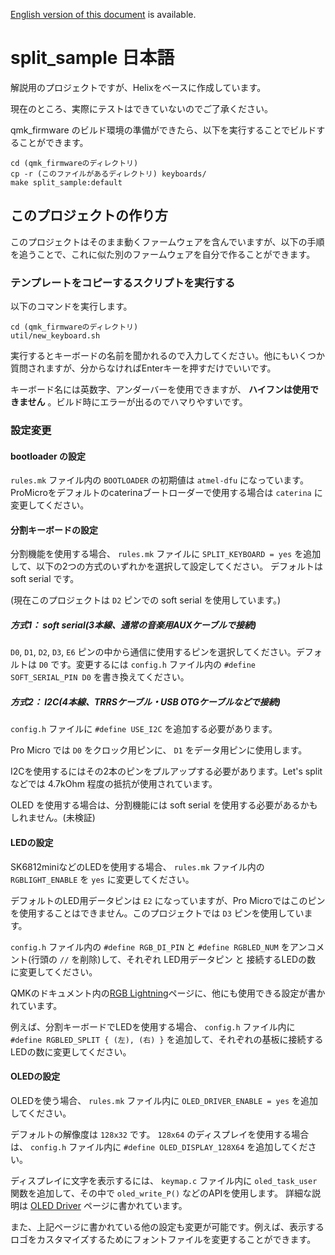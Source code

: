 [English version of this document](readme.md) is available.

# split_sample 日本語

解説用のプロジェクトですが、Helixをベースに作成しています。

現在のところ、実際にテストはできていないのでご了承ください。

qmk_firmware のビルド環境の準備ができたら、以下を実行することでビルドすることができます。

    cd (qmk_firmwareのディレクトリ)
    cp -r (このファイルがあるディレクトリ) keyboards/
    make split_sample:default

## このプロジェクトの作り方

このプロジェクトはそのまま動くファームウェアを含んでいますが、以下の手順を追うことで、これに似た別のファームウェアを自分で作ることができます。

### テンプレートをコピーするスクリプトを実行する

以下のコマンドを実行します。

    cd (qmk_firmwareのディレクトリ)
    util/new_keyboard.sh

実行するとキーボードの名前を聞かれるので入力してください。他にもいくつか質問されますが、分からなければEnterキーを押すだけでいいです。

キーボード名には英数字、アンダーバーを使用できますが、 **ハイフンは使用できません** 。ビルド時にエラーが出るのでハマりやすいです。

### 設定変更

#### bootloader の設定

`rules.mk` ファイル内の `BOOTLOADER` の初期値は `atmel-dfu` になっています。ProMicroをデフォルトのcaterinaブートローダーで使用する場合は `caterina` に変更してください。

#### 分割キーボードの設定

分割機能を使用する場合、  `rules.mk` ファイルに `SPLIT_KEYBOARD = yes` を追加して、以下の2つの方式のいずれかを選択して設定してください。 デフォルトは soft serial です。

(現在このプロジェクトは `D2` ピンでの soft serial を使用しています。)

##### 方式1： soft serial(3本線、通常の音楽用AUXケーブルで接続)

`D0`, `D1`, `D2`, `D3`, `E6` ピンの中から通信に使用するピンを選択してください。デフォルトは `D0` です。変更するには `config.h` ファイル内の `#define SOFT_SERIAL_PIN D0` を書き換えてください。

##### 方式2： I2C(4本線、TRRSケーブル・USB OTGケーブルなどで接続)

`config.h` ファイルに `#define USE_I2C` を追加する必要があります。

Pro Micro では `D0` をクロック用ピンに、 `D1` をデータ用ピンに使用します。

I2Cを使用するにはその2本のピンをプルアップする必要があります。Let's split などでは 4.7kOhm 程度の抵抗が使用されています。

OLED を使用する場合は、分割機能には soft serial を使用する必要があるかもしれません。(未検証)

#### LEDの設定

SK6812miniなどのLEDを使用する場合、 `rules.mk` ファイル内の `RGBLIGHT_ENABLE` を `yes` に変更してください。

デフォルトのLED用データピンは `E2` になっていますが、Pro Microではこのピンを使用することはできません。このプロジェクトでは `D3` ピンを使用しています。

`config.h` ファイル内の `#define RGB_DI_PIN` と `#define RGBLED_NUM` をアンコメント(行頭の `//` を削除)して、それぞれ LED用データピン と 接続するLEDの数 に変更してください。

QMKのドキュメント内の[RGB Lightning](https://beta.docs.qmk.fm/features/feature_rgblight)ページに、他にも使用できる設定が書かれています。

例えば、分割キーボードでLEDを使用する場合、 `config.h` ファイル内に `#define RGBLED_SPLIT { (左), (右) }` を追加して、それぞれの基板に接続するLEDの数に変更してください。

#### OLEDの設定

OLEDを使う場合、 `rules.mk` ファイル内に `OLED_DRIVER_ENABLE = yes` を追加してください。

デフォルトの解像度は `128x32` です。 `128x64` のディスプレイを使用する場合は、 `config.h` ファイル内に `#define OLED_DISPLAY_128X64` を追加してください。

ディスプレイに文字を表示するには、 `keymap.c` ファイル内に `oled_task_user` 関数を追加して、その中で `oled_write_P()` などのAPIを使用します。 詳細な説明は [OLED Driver](https://beta.docs.qmk.fm/features/feature_oled_driver) ページに書かれています。

また、上記ページに書かれている他の設定も変更が可能です。例えば、表示するロゴをカスタマイズするためにフォントファイルを変更することができます。
